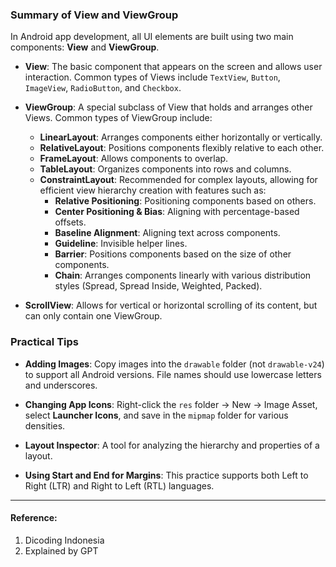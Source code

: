 ### Summary of View and ViewGroup

In Android app development, all UI elements are built using two main components: **View** and **ViewGroup**.

- **View**: The basic component that appears on the screen and allows user interaction. Common types of Views include `TextView`, `Button`, `ImageView`, `RadioButton`, and `Checkbox`.

- **ViewGroup**: A special subclass of View that holds and arranges other Views. Common types of ViewGroup include:

  - **LinearLayout**: Arranges components either horizontally or vertically.
  - **RelativeLayout**: Positions components flexibly relative to each other.
  - **FrameLayout**: Allows components to overlap.
  - **TableLayout**: Organizes components into rows and columns.
  - **ConstraintLayout**: Recommended for complex layouts, allowing for efficient view hierarchy creation with features such as:
    - **Relative Positioning**: Positioning components based on others.
    - **Center Positioning & Bias**: Aligning with percentage-based offsets.
    - **Baseline Alignment**: Aligning text across components.
    - **Guideline**: Invisible helper lines.
    - **Barrier**: Positions components based on the size of other components.
    - **Chain**: Arranges components linearly with various distribution styles (Spread, Spread Inside, Weighted, Packed).

- **ScrollView**: Allows for vertical or horizontal scrolling of its content, but can only contain one ViewGroup.

### Practical Tips

- **Adding Images**: Copy images into the `drawable` folder (not `drawable-v24`) to support all Android versions. File names should use lowercase letters and underscores.

- **Changing App Icons**: Right-click the `res` folder → New → Image Asset, select **Launcher Icons**, and save in the `mipmap` folder for various densities.

- **Layout Inspector**: A tool for analyzing the hierarchy and properties of a layout.

- **Using Start and End for Margins**: This practice supports both Left to Right (LTR) and Right to Left (RTL) languages.


---
#### Reference:
1. Dicoding Indonesia
2. Explained by GPT
